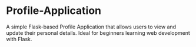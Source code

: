 # Profile-Application
A simple Flask-based Profile Application that allows users to view and update their personal details. Ideal for beginners learning web development with Flask.
